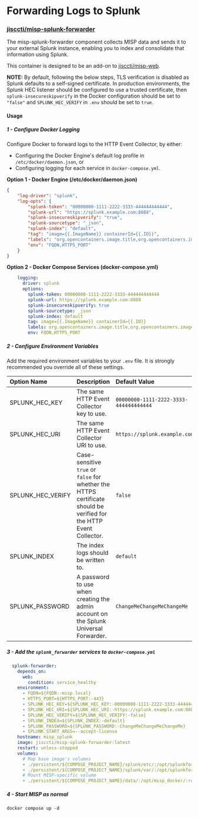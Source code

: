 <!--
SPDX-FileCopyrightText: 2024 Jisc Services Limited
SPDX-FileContributor: Clive Bream

SPDX-License-Identifier: GPL-3.0-only
-->

# Forwarding Logs to Splunk

### [jisccti/misp-splunk-forwarder](https://hub.docker.com/r/jisccti/misp-splunk-forwarder)

The misp-splunk-forwarder component collects MISP data and sends it to your external Splunk instance, enabling you to index and consolidate that information using Splunk. 

This container is designed to be an add-on to [jisccti/misp-web](https://hub.docker.com/r/jisccti/misp-web).

**NOTE:** By default, following the below steps, TLS verification is disabled as Splunk defaults to a self-signed certificate. In production environments, the Splunk HEC listener should be configured to use a trusted certificate, then `splunk-insecureskipverify` in the Docker configuration should be set to `"false"` and `SPLUNK_HEC_VERIFY` in `.env` should be set to `true`.

#### Usage

##### 1 - Configure Docker Logging

Configure Docker to forward logs to the HTTP Event Collector, by either:

- Configuring the Docker Engine's default log profile in `/etc/docker/daemon.json`, or
- Configuring logging for each service in `docker-compose.yml`.

**Option 1 - Docker Engine (/etc/docker/daemon.json)**

```json
{
    "log-driver": "splunk",
    "log-opts": {
        "splunk-token": "00000000-1111-2222-3333-444444444444",
        "splunk-url": "https://splunk.example.com:8088",
        "splunk-insecureskipverify": "true",
        "splunk-sourcetype": "_json",
        "splunk-index": "default",
        "tag": "image={{.ImageName}} containerId={{.ID}}",
        "labels": "org.opencontainers.image.title,org.opencontainers.image.version",
        "env": "FQDN,HTTPS_PORT"
    }
}
```

**Option 2 - Docker Compose Services (docker-compose.yml)**

```yaml
    logging:
      driver: splunk
      options:
        splunk-token: 00000000-1111-2222-3333-444444444444
        splunk-url: https://splunk.example.com:8088
        splunk-insecureskipverify: true
        splunk-sourcetype: _json
        splunk-index: default
        tag: image={{.ImageName}} containerId={{.ID}}
        labels: org.opencontainers.image.title,org.opencontainers.image.version
        env: FQDN,HTTPS_PORT
```

##### 2 - Configure Environment Variables

Add the required environment variables to your `.env` file. It is strongly recommended you override all of these settings.

| Option Name       | Description                                                  | Default Value                          |
| :---------------- | :----------------------------------------------------------- | :------------------------------------- |
| SPLUNK_HEC_KEY    | The same HTTP Event Collector key to use.                    | `00000000-1111-2222-3333-444444444444` |
| SPLUNK_HEC_URI    | The same HTTP Event Collector URI to use.                    | `https://splunk.example.com:8088`      |
| SPLUNK_HEC_VERIFY | Case-sensitive `true` or `false` for whether the HTTPS certificate should be verified for the HTTP Event Collector. | `false`                                |
| SPLUNK_INDEX      | The index logs should be written to.                         | `default`                              |
| SPLUNK_PASSWORD   | A password to use when creating the admin account on the Splunk Universal Forwarder. | `ChangeMeChangeMeChangeMe`             |

##### 3 - Add the `splunk_forwarder` services to `docker-compose.yml`

```yaml
  splunk-forwarder:
    depends_on:
      web:
        condition: service_healthy
    environment:
      - FQDN=${FQDN:-misp.local}
      - HTTPS_PORT=${HTTPS_PORT:-443}
      - SPLUNK_HEC_KEY=${SPLUNK_HEC_KEY:-00000000-1111-2222-3333-444444444444}
      - SPLUNK_HEC_URI=${SPLUNK_HEC_URI:-https://splunk.example.com:8088}
      - SPLUNK_HEC_VERIFY=${SPLUNK_HEC_VERIFY:-false}
      - SPLUNK_INDEX=${SPLUNK_INDEX:-default}
      - SPLUNK_PASSWORD=${SPLUNK_PASSWORD:-ChangeMeChangeMeChangeMe}
      - SPLUNK_START_ARGS=--accept-license
    hostname: misp_splunk
    image: jisccti/misp-splunk-forwarder:latest
    restart: unless-stopped
    volumes:
      # Map base image's volumes
      - ./persistent/${COMPOSE_PROJECT_NAME}/splunk/etc/:/opt/splunkforwarder/etc/
      - ./persistent/${COMPOSE_PROJECT_NAME}/splunk/var/:/opt/splunkforwarder/var/
      # Mount MISP-specific volume
      - ./persistent/${COMPOSE_PROJECT_NAME}/data/:/opt/misp_docker/:ro
```

##### 4 - Start MISP as normal

```
docker compose up -d
```

